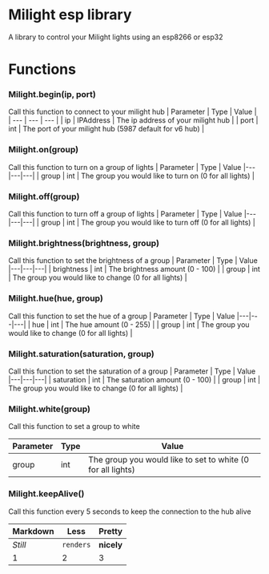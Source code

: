 # Milight esp library

A library to control your Milight lights using an esp8266 or esp32


# Functions

### Milight.begin(ip, port)
Call this function to connect to your milight hub
| Parameter | Type | Value |
| --- | --- | --- |
| ip | IPAddress | The ip address of your milight hub |
| port | int | The port of your milight hub (5987 default for v6 hub) |


### Milight.on(group)
Call this function to turn on a group of lights
| Parameter | Type | Value
|---|---|---|
| group | int | The group you would like to turn on (0 for all lights) |

### Milight.off(group)
Call this function to turn off a group of lights
| Parameter | Type | Value
|---|---|---|
| group | int | The group you would like to turn off (0 for all lights) |


### Milight.brightness(brightness, group)
Call this function to set the brightness of a group
| Parameter | Type | Value
|---|---|---|
| brightness | int | The brightness amount (0 - 100) |
| group | int | The group you would like to change (0 for all lights) |


### Milight.hue(hue, group)
Call this function to set the hue of a group
| Parameter | Type | Value
|---|---|---|
| hue | int | The hue amount (0 - 255) |
| group | int | The group you would like to change (0 for all lights) |


### Milight.saturation(saturation, group)
Call this function to set the saturation of a group
| Parameter | Type | Value
|---|---|---|
| saturation | int | The saturation amount (0 - 100) |
| group | int | The group you would like to change (0 for all lights) |


### Milight.white(group)
Call this function to set a group to white

Parameter | Type | Value
--- | --- | ---
group | int | The group you would like to set to white (0 for all lights)


### Milight.keepAlive()
Call this function every 5 seconds to keep the connection to the hub alive

Markdown | Less | Pretty
--- | --- | ---
*Still* | `renders` | **nicely**
1 | 2 | 3
